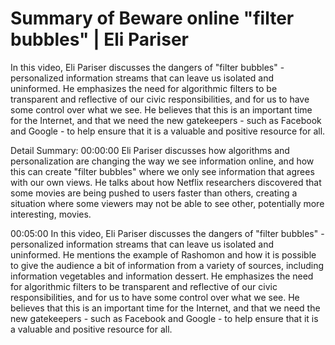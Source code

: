 # Summary of Beware online "filter bubbles" | Eli Pariser

In this video, Eli Pariser discusses the dangers of "filter bubbles" - personalized information streams that can leave us isolated and uninformed. He emphasizes the need for algorithmic filters to be transparent and reflective of our civic responsibilities, and for us to have some control over what we see. He believes that this is an important time for the Internet, and that we need the new gatekeepers - such as Facebook and Google - to help ensure that it is a valuable and positive resource for all.

Detail Summary: 
00:00:00
Eli Pariser discusses how algorithms and personalization are changing the way we see information online, and how this can create "filter bubbles" where we only see information that agrees with our own views. He talks about how Netflix researchers discovered that some movies are being pushed to users faster than others, creating a situation where some viewers may not be able to see other, potentially more interesting, movies.

00:05:00
In this video, Eli Pariser discusses the dangers of "filter bubbles" - personalized information streams that can leave us isolated and uninformed. He mentions the example of Rashomon and how it is possible to give the audience a bit of information from a variety of sources, including information vegetables and information dessert. He emphasizes the need for algorithmic filters to be transparent and reflective of our civic responsibilities, and for us to have some control over what we see. He believes that this is an important time for the Internet, and that we need the new gatekeepers - such as Facebook and Google - to help ensure that it is a valuable and positive resource for all.

